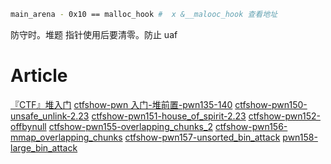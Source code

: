 ```sh
main_arena - 0x10 == malloc_hook #  x &__malooc_hook 查看地址
```

防守时。堆题 指针使用后要清零。防止 uaf

# Article

[『CTF』堆入门](https://mp.weixin.qq.com/s/lClNp8Hgess6z6VwLVyG_A)
[ctfshow-pwn 入门-堆前置-pwn135-140](https://mp.weixin.qq.com/s/ZbEG-3PN79ALVWi7pFJBSg)
[ctfshow-pwn150-unsafe_unlink-2.23](https://mp.weixin.qq.com/s/gBm9-nnRuPe3g-mwkDQTHg)
[ctfshow-pwn151-house_of_spirit-2.23](https://mp.weixin.qq.com/s/oS_T3pWcmEFcPP1rWc1qEA)
[ctfshow-pwn152-offbynull](https://mp.weixin.qq.com/s/njcr1YTz1nF3TtGeT043gA)
[ctfshow-pwn155-overlapping_chunks_2](https://mp.weixin.qq.com/s/jvTX_EjfOeLsDzT4dEp5TA)
[ctfshow-pwn156-mmap_overlapping_chunks](https://mp.weixin.qq.com/s/FZdaCg1gB0cf64AdIQlUjQ)
[ctfshow-pwn157-unsorted_bin_attack](https://mp.weixin.qq.com/s/Omcm5dkw9WCC7vmx6WDzAg)
[pwn158-large_bin_attack](https://mp.weixin.qq.com/s/4NBy1FeShqtTigyurG5oAQ)